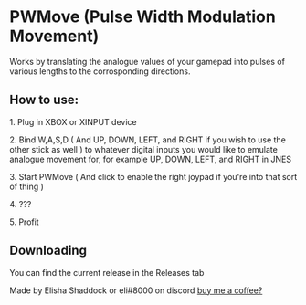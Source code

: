 # PWMove (Pulse Width Modulation Movement)

Works by translating the analogue values of your gamepad into pulses of various lengths to the corrosponding directions.

## How to use:  
1\. Plug in XBOX or XINPUT device  


2\. Bind W,A,S,D ( And UP, DOWN, LEFT, and RIGHT if you wish to use the other stick as well ) to whatever digital inputs you would like to emulate analogue movement for, for example UP, DOWN, LEFT, and RIGHT in JNES  

3\. Start PWMove ( And click to enable the right joypad if you're into that sort of thing ) 


4\. ???


5\. Profit  

## Downloading
You can find the current release in the Releases tab

Made by Elisha Shaddock or eli#8000 on discord
[buy me a coffee?](http://paypal.me/elidev)

